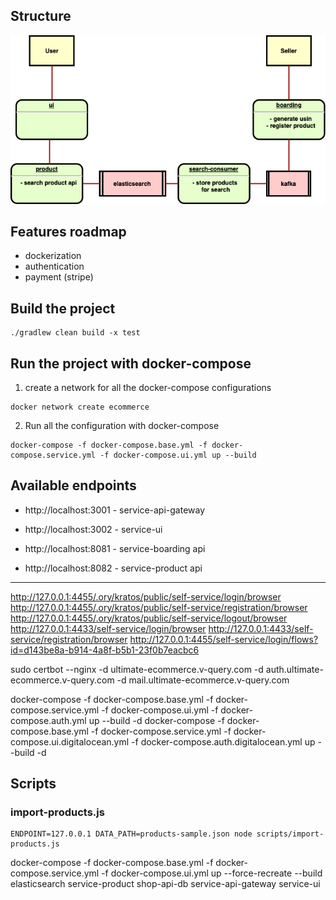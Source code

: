 ## Structure

![alt text](doc/ultimate-ecommerce.png)

## Features roadmap

- dockerization
- authentication
- payment (stripe)

## Build the project

```shell
./gradlew clean build -x test
```

## Run the project with docker-compose

1) create a network for all the docker-compose configurations
```shell
docker network create ecommerce
```

2) Run all the configuration with docker-compose
```shell
docker-compose -f docker-compose.base.yml -f docker-compose.service.yml -f docker-compose.ui.yml up --build
```

## Available endpoints

- http://localhost:3001 - service-api-gateway
- http://localhost:3002 - service-ui
  
- http://localhost:8081 - service-boarding api
- http://localhost:8082 - service-product api

---

http://127.0.0.1:4455/.ory/kratos/public/self-service/login/browser
http://127.0.0.1:4455/.ory/kratos/public/self-service/registration/browser
http://127.0.0.1:4455/.ory/kratos/public/self-service/logout/browser
http://127.0.0.1:4433/self-service/login/browser
http://127.0.0.1:4433/self-service/registration/browser
http://127.0.0.1:4455/self-service/login/flows?id=d143be8a-b914-4a8f-b5b1-23f0b7eacbc6

sudo certbot --nginx -d ultimate-ecommerce.v-query.com -d auth.ultimate-ecommerce.v-query.com -d mail.ultimate-ecommerce.v-query.com

docker-compose -f docker-compose.base.yml -f docker-compose.service.yml -f docker-compose.ui.yml -f docker-compose.auth.yml up --build -d
docker-compose -f docker-compose.base.yml -f docker-compose.service.yml -f docker-compose.ui.digitalocean.yml -f docker-compose.auth.digitalocean.yml up --build -d


## Scripts

### import-products.js

```shell
ENDPOINT=127.0.0.1 DATA_PATH=products-sample.json node scripts/import-products.js
```

docker-compose -f docker-compose.base.yml -f docker-compose.service.yml -f docker-compose.ui.yml  up --force-recreate --build elasticsearch service-product shop-api-db service-api-gateway service-ui 
